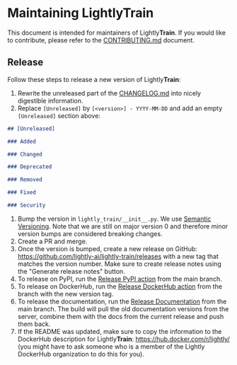 # Maintaining LightlyTrain

This document is intended for maintainers of Lightly**Train**. If you would like to
contribute, please refer to the [CONTRIBUTING.md](CONTRIBUTING.md) document.

## Release

Follow these steps to release a new version of Lightly**Train**:

1. Rewrite the unreleased part of the [CHANGELOG.md](CHANGELOG.md) into nicely digestible information.
1. Replace `[Unreleased]` by `[<version>] - YYYY-MM-DD` and add an empty `[Unreleased]` section above:

```markdown
## [Unreleased]

### Added

### Changed

### Deprecated

### Removed

### Fixed

### Security
```

1. Bump the version in `lightly_train/__init__.py`. We use [Semantic Versioning](https://semver.org/). Note that we are still on major version 0 and therefore minor version
   bumps are considered breaking changes.
1. Create a PR and merge.
1. Once the version is bumped, create a new release on GitHub: https://github.com/lightly-ai/lightly-train/releases with a new tag that matches the version number. Make sure to
   create release notes using the "Generate release notes" button.
1. To release on PyPI, run the [Release PyPI action](https://github.com/lightly-ai/lightly-train/actions/workflows/release_pypi.yml) from the main branch.
1. To release on DockerHub, run the [Release DockerHub action](https://github.com/lightly-ai/lightly-train/actions/workflows/release_dockerhub.yml) from the branch with the new
   version tag.
1. To release the documentation, run the [Release Documentation](https://github.com/lightly-ai/lightly-train/actions/workflows/release_documentation.yml) from the main branch. The build will pull the old documentation versions from the server, combine them with the docs from the current release and push them back.
1. If the README was updated, make sure to copy the information to the DockerHub
   description for Lightly**Train**: https://hub.docker.com/r/lightly/ (you might have to ask
   someone who is a member of the Lightly DockerHub organization to do this for you).
